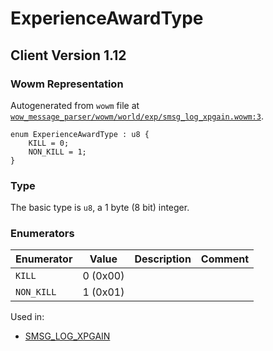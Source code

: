 # ExperienceAwardType

## Client Version 1.12

### Wowm Representation

Autogenerated from `wowm` file at [`wow_message_parser/wowm/world/exp/smsg_log_xpgain.wowm:3`](https://github.com/gtker/wow_messages/tree/main/wow_message_parser/wowm/world/exp/smsg_log_xpgain.wowm#L3).

```rust,ignore
enum ExperienceAwardType : u8 {
    KILL = 0;
    NON_KILL = 1;
}
```
### Type
The basic type is `u8`, a 1 byte (8 bit) integer.
### Enumerators
| Enumerator | Value  | Description | Comment |
| --------- | -------- | ----------- | ------- |
| `KILL` | 0 (0x00) |  |  |
| `NON_KILL` | 1 (0x01) |  |  |

Used in:
* [SMSG_LOG_XPGAIN](smsg_log_xpgain.md)
